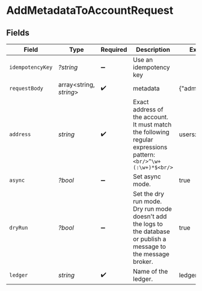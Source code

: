 # AddMetadataToAccountRequest


## Fields

| Field                                                                                                               | Type                                                                                                                | Required                                                                                                            | Description                                                                                                         | Example                                                                                                             |
| ------------------------------------------------------------------------------------------------------------------- | ------------------------------------------------------------------------------------------------------------------- | ------------------------------------------------------------------------------------------------------------------- | ------------------------------------------------------------------------------------------------------------------- | ------------------------------------------------------------------------------------------------------------------- |
| `idempotencyKey`                                                                                                    | *?string*                                                                                                           | :heavy_minus_sign:                                                                                                  | Use an idempotency key                                                                                              |                                                                                                                     |
| `requestBody`                                                                                                       | array<string, *string*>                                                                                             | :heavy_check_mark:                                                                                                  | metadata                                                                                                            | {"admin":"true"}                                                                                                    |
| `address`                                                                                                           | *string*                                                                                                            | :heavy_check_mark:                                                                                                  | Exact address of the account. It must match the following regular expressions pattern:<br/>```<br/>^\w+(:\w+)*$<br/>```<br/> | users:001                                                                                                           |
| `async`                                                                                                             | *?bool*                                                                                                             | :heavy_minus_sign:                                                                                                  | Set async mode.                                                                                                     | true                                                                                                                |
| `dryRun`                                                                                                            | *?bool*                                                                                                             | :heavy_minus_sign:                                                                                                  | Set the dry run mode. Dry run mode doesn't add the logs to the database or publish a message to the message broker. | true                                                                                                                |
| `ledger`                                                                                                            | *string*                                                                                                            | :heavy_check_mark:                                                                                                  | Name of the ledger.                                                                                                 | ledger001                                                                                                           |